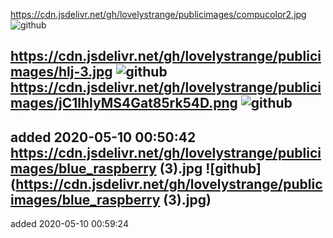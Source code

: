 
https://cdn.jsdelivr.net/gh/lovelystrange/publicimages/compucolor2.jpg
![github](https://cdn.jsdelivr.net/gh/lovelystrange/publicimages/compucolor2.jpg)

https://cdn.jsdelivr.net/gh/lovelystrange/publicimages/hlj-3.jpg
![github](https://cdn.jsdelivr.net/gh/lovelystrange/publicimages/hlj-3.jpg)
https://cdn.jsdelivr.net/gh/lovelystrange/publicimages/jC1lhlyMS4Gat85rk54D.png
![github](https://cdn.jsdelivr.net/gh/lovelystrange/publicimages/jC1lhlyMS4Gat85rk54D.png)
---
added 2020-05-10 00:50:42
https://cdn.jsdelivr.net/gh/lovelystrange/publicimages/blue_raspberry (3).jpg
![github](https://cdn.jsdelivr.net/gh/lovelystrange/publicimages/blue_raspberry (3).jpg)
---
added 2020-05-10 00:59:24
